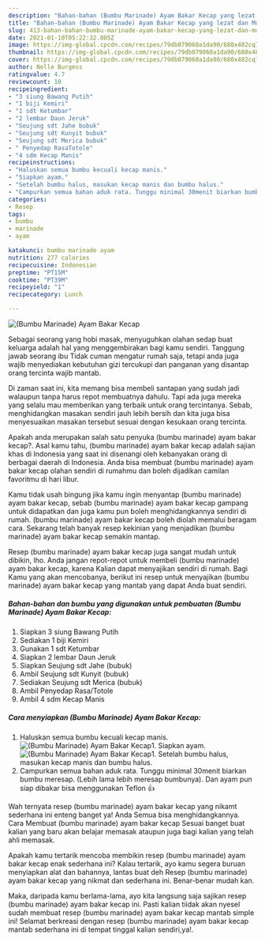 ```yaml
---
description: "Bahan-bahan (Bumbu Marinade) Ayam Bakar Kecap yang lezat dan Mudah Dibuat"
title: "Bahan-bahan (Bumbu Marinade) Ayam Bakar Kecap yang lezat dan Mudah Dibuat"
slug: 413-bahan-bahan-bumbu-marinade-ayam-bakar-kecap-yang-lezat-dan-mudah-dibuat
date: 2021-01-10T05:22:32.805Z
image: https://img-global.cpcdn.com/recipes/79db079060a1da90/680x482cq70/bumbu-marinade-ayam-bakar-kecap-foto-resep-utama.jpg
thumbnail: https://img-global.cpcdn.com/recipes/79db079060a1da90/680x482cq70/bumbu-marinade-ayam-bakar-kecap-foto-resep-utama.jpg
cover: https://img-global.cpcdn.com/recipes/79db079060a1da90/680x482cq70/bumbu-marinade-ayam-bakar-kecap-foto-resep-utama.jpg
author: Nelle Burgess
ratingvalue: 4.7
reviewcount: 10
recipeingredient:
- "3 siung Bawang Putih"
- "1 biji Kemiri"
- "1 sdt Ketumbar"
- "2 lembar Daun Jeruk"
- "Seujung sdt Jahe bubuk"
- "Seujung sdt Kunyit bubuk"
- "Seujung sdt Merica bubuk"
- " Penyedap RasaTotole"
- "4 sdm Kecap Manis"
recipeinstructions:
- "Haluskan semua bumbu kecuali kecap manis."
- "Siapkan ayam."
- "Setelah bumbu halus, masukan kecap manis dan bumbu halus."
- "Campurkan semua bahan aduk rata. Tunggu minimal 30menit biarkan bumbu meresap. (Lebih lama lebih meresap bumbunya). Dan ayam pun siap dibakar bisa menggunakan Teflon 👍"
categories:
- Resep
tags:
- bumbu
- marinade
- ayam

katakunci: bumbu marinade ayam 
nutrition: 277 calories
recipecuisine: Indonesian
preptime: "PT15M"
cooktime: "PT39M"
recipeyield: "1"
recipecategory: Lunch

---
```



![(Bumbu Marinade) Ayam Bakar Kecap](https://img-global.cpcdn.com/recipes/79db079060a1da90/680x482cq70/bumbu-marinade-ayam-bakar-kecap-foto-resep-utama.jpg)

Sebagai seorang yang hobi masak, menyuguhkan olahan sedap buat keluarga adalah hal yang menggembirakan bagi kamu sendiri. Tanggung jawab seorang ibu Tidak cuman mengatur rumah saja, tetapi anda juga wajib menyediakan kebutuhan gizi tercukupi dan panganan yang disantap orang tercinta wajib mantab.

Di zaman  saat ini, kita memang bisa membeli santapan yang sudah jadi walaupun tanpa harus repot membuatnya dahulu. Tapi ada juga mereka yang selalu mau memberikan yang terbaik untuk orang tercintanya. Sebab, menghidangkan masakan sendiri jauh lebih bersih dan kita juga bisa menyesuaikan masakan tersebut sesuai dengan kesukaan orang tercinta. 



Apakah anda merupakan salah satu penyuka (bumbu marinade) ayam bakar kecap?. Asal kamu tahu, (bumbu marinade) ayam bakar kecap adalah sajian khas di Indonesia yang saat ini disenangi oleh kebanyakan orang di berbagai daerah di Indonesia. Anda bisa membuat (bumbu marinade) ayam bakar kecap olahan sendiri di rumahmu dan boleh dijadikan camilan favoritmu di hari libur.

Kamu tidak usah bingung jika kamu ingin menyantap (bumbu marinade) ayam bakar kecap, sebab (bumbu marinade) ayam bakar kecap gampang untuk didapatkan dan juga kamu pun boleh menghidangkannya sendiri di rumah. (bumbu marinade) ayam bakar kecap boleh diolah memalui beragam cara. Sekarang telah banyak resep kekinian yang menjadikan (bumbu marinade) ayam bakar kecap semakin mantap.

Resep (bumbu marinade) ayam bakar kecap juga sangat mudah untuk dibikin, lho. Anda jangan repot-repot untuk membeli (bumbu marinade) ayam bakar kecap, karena Kalian dapat menyajikan sendiri di rumah. Bagi Kamu yang akan mencobanya, berikut ini resep untuk menyajikan (bumbu marinade) ayam bakar kecap yang mantab yang dapat Anda buat sendiri.

<!--inarticleads1-->

##### Bahan-bahan dan bumbu yang digunakan untuk pembuatan (Bumbu Marinade) Ayam Bakar Kecap:

1. Siapkan 3 siung Bawang Putih
1. Sediakan 1 biji Kemiri
1. Gunakan 1 sdt Ketumbar
1. Siapkan 2 lembar Daun Jeruk
1. Siapkan Seujung sdt Jahe (bubuk)
1. Ambil Seujung sdt Kunyit (bubuk)
1. Sediakan Seujung sdt Merica (bubuk)
1. Ambil  Penyedap Rasa/Totole
1. Ambil 4 sdm Kecap Manis




<!--inarticleads2-->

##### Cara menyiapkan (Bumbu Marinade) Ayam Bakar Kecap:

1. Haluskan semua bumbu kecuali kecap manis.
<img src="https://img-global.cpcdn.com/steps/95b7e00d739ff8f6/160x128cq70/bumbu-marinade-ayam-bakar-kecap-langkah-memasak-1-foto.jpg" alt="(Bumbu Marinade) Ayam Bakar Kecap">1. Siapkan ayam.
<img src="https://img-global.cpcdn.com/steps/71045a3b76290856/160x128cq70/bumbu-marinade-ayam-bakar-kecap-langkah-memasak-2-foto.jpg" alt="(Bumbu Marinade) Ayam Bakar Kecap">1. Setelah bumbu halus, masukan kecap manis dan bumbu halus.
1. Campurkan semua bahan aduk rata. Tunggu minimal 30menit biarkan bumbu meresap. (Lebih lama lebih meresap bumbunya). Dan ayam pun siap dibakar bisa menggunakan Teflon 👍




Wah ternyata resep (bumbu marinade) ayam bakar kecap yang nikamt sederhana ini enteng banget ya! Anda Semua bisa menghidangkannya. Cara Membuat (bumbu marinade) ayam bakar kecap Sesuai banget buat kalian yang baru akan belajar memasak ataupun juga bagi kalian yang telah ahli memasak.

Apakah kamu tertarik mencoba membikin resep (bumbu marinade) ayam bakar kecap enak sederhana ini? Kalau tertarik, ayo kamu segera buruan menyiapkan alat dan bahannya, lantas buat deh Resep (bumbu marinade) ayam bakar kecap yang nikmat dan sederhana ini. Benar-benar mudah kan. 

Maka, daripada kamu berlama-lama, ayo kita langsung saja sajikan resep (bumbu marinade) ayam bakar kecap ini. Pasti kalian tiidak akan nyesel sudah membuat resep (bumbu marinade) ayam bakar kecap mantab simple ini! Selamat berkreasi dengan resep (bumbu marinade) ayam bakar kecap mantab sederhana ini di tempat tinggal kalian sendiri,ya!.

